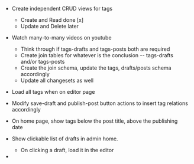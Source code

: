 - Create independent CRUD views for tags
  - Create and Read done [x]
  - Update and Delete later

- Watch many-to-many videos on youtube
  - Think through if tags-drafts and tags-posts both are required
  - Create join tables for whatever is the conclusion -- tags-drafts and/or tags-posts
  - Create the join schema, update the tags, drafts/posts schema accordingly
  - Update all changesets as well

- Load all tags when on editor page

- Modify save-draft and publish-post button actions to insert tag relations accordingly

- On home page, show tags below the post title, above the publishing date
  
- Show clickable list of drafts in admin home.
  - On clicking a draft, load it in the editor


- 
